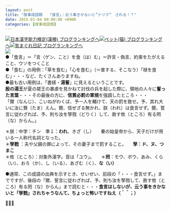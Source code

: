 ```yaml
---
layout: post
title: "故事成語類　　「食言」：云う事きかないと”ドリク”　される！？"
date: 2015-01-04 00:00:00 +0900
categories: [故事成語類]
---
```


[![](/syuusyuu9701/assets/images/故事成語類-「食言」：云う事きかないと”ドリク”-される！？-br_c_3028_1.gif)](http://blog.with2.net/link.php?1659096:3028 "日本漢字能力検定(漢検) ブログランキングへ")[日本漢字能力検定(漢検) ブログランキングへ](http://blog.with2.net/link.php?1659096:3028)[![](/syuusyuu9701/assets/images/故事成語類-「食言」：云う事きかないと”ドリク”-される！？-br_c_1348_1.gif)](http://blog.with2.net/link.php?1659096:1348 "ペット(猫) ブログランキングへ")[ペット(猫) ブログランキングへ](http://blog.with2.net/link.php?1659096:1348)[![](/syuusyuu9701/assets/images/故事成語類-「食言」：云う事きかないと”ドリク”-される！？-br_c_9257_1.gif)](http://blog.with2.net/link.php?1659096:9257 "気まぐれ日記 ブログランキングへ")[気まぐれ日記 ブログランキングへ](http://blog.with2.net/link.php?1659096:9257)  
![](/syuusyuu9701/assets/images/故事成語類-「食言」：云う事きかないと”ドリク”-される！？-33f781e729032aedb8c896d6b0396fae.png)  
●「食言」＝「言（ゲン、こと）を食（は）む」＝詐言・偽言、約束をたがえること、ウソをつくこと  
●「食む」の用例：「草を食む」「心を食む」（＝害する、そこなう）「禄を食む」・・・など、たくさんありますね。  
●最も古い用例は、「書経・**湯誓**」に見えるということです。  
**殷の湯王**が夏の桀王の暴虐を見かねて討伐の兵を起した際に、領地の人々に**誓った言葉**・・・その最後の方に、**信賞必罰の軍規**を強調したところ・・・  
「爾（なんじ）、こいねがわくば、予一人を輔けて、天の罰を致せ。予、其れ大いに汝に賚（たま）えん。爾、信ぜざる無かれ、朕（われ）は食言せず。爾、誓言に従わざれば、予、則ち汝を孥戮（どりく）して、赦す攸（ところ）有る罔（な）からん。」  
  
＊朕：中学：チン　準１：**われ**、きざ（し）　　秦の始皇帝から、天子だけが用いる一人称代名詞となった。  
＊**孥戮** ：夫や父親の罪によって、その妻子まで罰すること。　　**孥：ド、ヌ、つまこ**  
＊攸（ところ）：対象外漢字。音は「ユウ」。　　＊**罔**：モウ、ボウ、あみ、くら（い）、おろ（か）、し（いる）、あざむ（く）、**な（い）**  
  
●通常、この成語の出典を示すとき、せいぜい、前段の「・・・食言せず。」までですが、後段の「爾、誓言に従わざれば、予、則ち汝を孥戮して、赦す攸（ところ）有る罔（な）からん」まで読むと・・・**食言はしないが、云う事をきかないと「孥戮」されちゃうなんて、ちょっと怖いですねえ（＾＾；）**  
  
👋👋👋